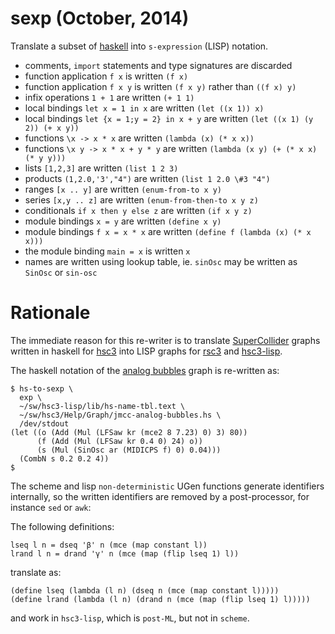 # sexp (October, 2014)

Translate a subset of [haskell](http://haskell.org) into
`s-expression` (LISP) notation.

- comments, `import` statements and type signatures are discarded
- function application `f x` is written `(f x)`
- function application `f x y` is written `(f x y)` rather than `((f x) y)`
- infix operations `1 + 1` are written `(+ 1 1)`
- local bindings `let x = 1 in x` are written `(let ((x 1)) x)`
- local bindings `let {x = 1;y = 2} in x + y` are written `(let ((x 1) (y 2)) (+ x y))`
- functions `\x -> x * x` are written `(lambda (x) (* x x))`
- functions `\x y -> x * x + y * y` are written `(lambda (x y) (+ (* x x) (* y y)))`
- lists `[1,2,3]` are written `(list 1 2 3)`
- products `(1,2.0,'3',"4")` are written `(list 1 2.0 \#3 "4")`
- ranges `[x .. y]` are written `(enum-from-to x y)`
- series `[x,y .. z]` are written `(enum-from-then-to x y z)`
- conditionals `if x then y else z` are written `(if x y z)`
- module bindings `x = y` are written `(define x y)`
- module bindings `f x = x * x` are written `(define f (lambda (x) (* x x)))`
- the module binding `main = x` is written `x`
- names are written using lookup table, ie. `sinOsc` may be written as `SinOsc` or `sin-osc`

# Rationale

The immediate reason for this re-writer is to translate
[SuperCollider](http://audiosynth.com) graphs written in haskell for
[hsc3](?t=hsc3) into LISP graphs for [rsc3](?r=rsc3) and [hsc3-lisp](?t=hsc3-lisp).

The haskell notation of the
[analog bubbles](?t=hsc3&e=Help/Graph/jmcc-analog-bubbles.hs) graph
is re-written as:

~~~~
$ hs-to-sexp \
  exp \
  ~/sw/hsc3-lisp/lib/hs-name-tbl.text \
  ~/sw/hsc3/Help/Graph/jmcc-analog-bubbles.hs \
  /dev/stdout
(let ((o (Add (Mul (LFSaw kr (mce2 8 7.23) 0) 3) 80))
      (f (Add (Mul (LFSaw kr 0.4 0) 24) o))
      (s (Mul (SinOsc ar (MIDICPS f) 0) 0.04)))
  (CombN s 0.2 0.2 4))
$
~~~~

The scheme and lisp `non-deterministic` UGen functions generate
identifiers internally, so the written identifiers are removed by a
post-processor, for instance `sed` or `awk`:

The following definitions:

~~~~
lseq l n = dseq 'β' n (mce (map constant l))
lrand l n = drand 'γ' n (mce (map (flip lseq 1) l))
~~~~

translate as:

~~~~
(define lseq (lambda (l n) (dseq n (mce (map constant l)))))
(define lrand (lambda (l n) (drand n (mce (map (flip lseq 1) l)))))
~~~~

and work in `hsc3-lisp`, which is `post-ML`, but not in `scheme`.

